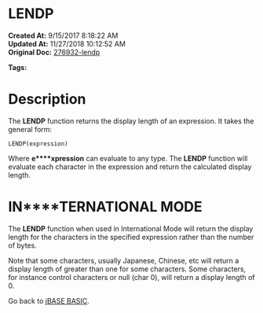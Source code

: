 # LENDP

**Created At:** 9/15/2017 8:18:22 AM  
**Updated At:** 11/27/2018 10:12:52 AM  
**Original Doc:** [276932-lendp](https://docs.jbase.com/36868-jbase-basic/276932-lendp)  

**Tags:**
<badge text='string handling' vertical='middle' />

# Description

The **LENDP** function returns the display length of an expression. It takes the general form:

```
LENDP(expression)
```

Where **e****xpression** can evaluate to any type. The **LENDP** function will evaluate each character in the expression and return the calculated display length.



# **IN****TERNATIONAL MODE**

The **LENDP** function when used in International Mode will return the display length for the characters in the specified expression rather than the number of bytes.

Note that some characters, usually Japanese, Chinese, etc will return a display length of greater than one for some characters. Some characters, for instance control characters or null (char 0), will return a display length of 0.



Go back to [jBASE BASIC](263498-jbase-basic).
